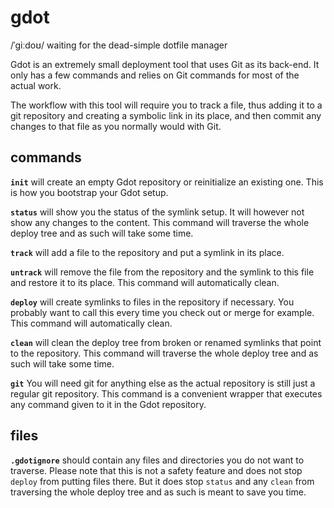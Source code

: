 # gdot #

/ˈɡiːdoʊ/ waiting for the dead-simple dotfile manager

Gdot is an extremely small deployment tool that uses Git as its back-end.
It only has a few commands and relies on Git commands for most of the actual work.

The workflow with this tool will require you to track a file, thus adding it to a git repository and creating a symbolic link in its place, and then commit any changes to that file as you normally would with Git.

## commands ##

__`init`__ will create an empty Gdot repository or reinitialize an existing one. This is how you bootstrap your Gdot setup.

__`status`__ will show you the status of the symlink setup. It will however not show any changes to the content. This command will traverse the whole deploy tree and as such will take some time.

__`track`__ will add a file to the repository and put a symlink in its place.

__`untrack`__ will remove the file from the repository and the symlink to this file and restore it to its place. This command will automatically clean.

__`deploy`__ will create symlinks to files in the repository if necessary. You probably want to call this every time you check out or merge for example. This command will automatically clean.

__`clean`__ will clean the deploy tree from broken or renamed symlinks that point to the repository. This command will traverse the whole deploy tree and as such will take some time.

__`git`__ You will need git for anything else as the actual repository is still just a regular git repository. This command is a convenient wrapper that executes any command given to it in the Gdot repository.

## files ##

__`.gdotignore`__ should contain any files and directories you do not want to traverse. Please note that this is not a safety feature and does not stop `deploy` from putting files there. But it does stop `status` and any `clean` from traversing the whole deploy tree and as such is meant to save you time.
